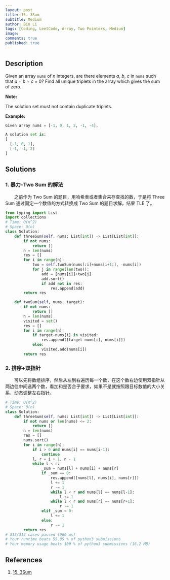 ```yaml
---
layout: post
title: 15. 3Sum
subtitle: Medium
author: Bin Li
tags: [Coding, LeetCode, Array, Two Pointers, Medium]
image: 
comments: true
published: true
---
```


## Description

Given an array `nums` of *n* integers, are there elements *a*, *b*, *c* in `nums` such that *a* + *b* + *c* = 0? Find all unique triplets in the array which gives the sum of zero.

**Note:**

The solution set must not contain duplicate triplets.

**Example:**

```python
Given array nums = [-1, 0, 1, 2, -1, -4],

A solution set is:
[
  [-1, 0, 1],
  [-1, -1, 2]
]
```

## Solutions
### 1. 暴力-Two Sum 的解法
　　之前作为 Two Sum 的题目，用哈希表或者集合来存查找的数，于是将 Three Sum 通过固定一个数值的方式转换成 Two Sum 的题目求解，结果 TLE 了。


```python
from typing import List
import collections
# Time: O(n^2)
# Space: O(n)
class Solution:
    def threeSum(self, nums: List[int]) -> List[List[int]]:
        if not nums:
            return []
        n = len(nums)
        res = []
        for i in range(n):
            two = self.twoSum(nums[:i]+nums[i+1:], -nums[i])
            for j in range(len(two)):
                add = [nums[i]]+two[j]
                add.sort()
                if add not in res:
                    res.append(add)
        return res

    def twoSum(self, nums, target):
        if not nums:
            return []
        n = len(nums)
        visited = set()
        res = []
        for i in range(n):
            if target-nums[i] in visited:
                res.append([target-nums[i], nums[i]])
            else:
                visited.add(nums[i])
        return res
```

### 2. 排序+双指针
　　可以先将数组排序，然后从左到右遍历每一个数，在这个数右边使用双指针从两边往中间选两个数，看加和是否合乎要求，如果不是就按照跟目标数值的大小关系，动态调整左右指针。

```python
# Time: O(n^2)
# Space: O(n)
class Solution:
    def threeSum(self, nums: List[int]) -> List[List[int]]:
        if not nums or len(nums) <= 2:
            return []
        n = len(nums)
        res = []
        nums.sort()
        for i in range(n):
            if i > 0 and nums[i] == nums[i-1]:
                continue
            l, r = i + 1, n - 1
            while l < r:
                _sum = nums[l] + nums[i] + nums[r]
                if _sum == 0:
                    res.append([nums[l], nums[i], nums[r]])
                    l += 1
                    r -= 1
                    while l < r and nums[l] == nums[l-1]:
                        l += 1
                    while l < r and nums[r] == nums[r+1]:
                        r -= 1
                elif _sum < 0:
                    l += 1
                else:
                    r -= 1
        return res
# 313/313 cases passed (960 ms)
# Your runtime beats 55.05 % of python3 submissions
# Your memory usage beats 100 % of python3 submissions (16.2 MB)
```
## References
1. [15. 3Sum](https://leetcode.com/problems/3sum/)